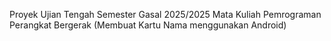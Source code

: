 Proyek Ujian Tengah Semester Gasal 2025/2025 Mata Kuliah Pemrograman Perangkat Bergerak (Membuat Kartu Nama menggunakan Android)
